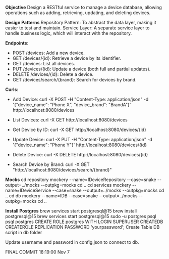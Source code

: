 
**Objective**
Design a RESTful service to manage a device database, allowing operations such as adding, retrieving, updating, and deleting devices.

**Design Patterns**
Repository Pattern: To abstract the data layer, making it easier to test and maintain.
Service Layer: A separate service layer to handle business logic, which will interact with the repository.

**Endpoints**:

- POST /devices: Add a new device.
- GET /devices/{id}: Retrieve a device by its identifier.
- GET /devices: List all devices.
- PUT /devices/{id}: Update a device (both full and partial updates).
- DELETE /devices/{id}: Delete a device.
- GET /devices/search/{brand}: Search for devices by brand.


**Curls**:

- Add Device:
curl -X POST -H "Content-Type: application/json" -d '{"device_name": "Phone X", "device_brand": "BrandA"}' http://localhost:8080/devices

- List Devices:
curl -X GET http://localhost:8080/devices

- Get Device by ID:
curl -X GET http://localhost:8080/devices/{id}

- Update Device:
curl -X PUT -H "Content-Type: application/json" -d '{"device_name": "Phone Y"}' http://localhost:8080/devices/{id}

- Delete Device:
curl -X DELETE http://localhost:8080/devices/{id}

- Search Device by Brand:
curl -X GET "http://localhost:8080/devices/search/{brand}"

**Mocks**
cd repository
mockery --name=IDeviceRepository --case=snake --output=../mocks --outpkg=mocks
cd ..
cd services
mockery --name=IDeviceService --case=snake --output=../mocks --outpkg=mocks
cd ..
cd db
mockery --name=IDB --case=snake --output=../mocks --outpkg=mocks
cd ..

**Install Postgres**
brew services start postgresql@15
brew install postgresql@15
brew services start postgresql@15
sudo -u postgres psql
psql postgres
CREATE ROLE postgres WITH LOGIN SUPERUSER CREATEDB CREATEROLE REPLICATION PASSWORD 'yourpassword';
Create Table DB script in db folder

Update username and password in config.json to connect to db.

FINAL COMMIT 18:19:00 Nov 7